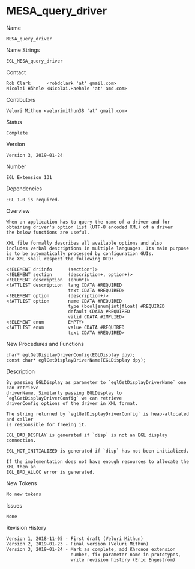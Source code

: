 # MESA_query_driver

Name

    MESA_query_driver

Name Strings

    EGL_MESA_query_driver

Contact

    Rob Clark      <robdclark 'at' gmail.com>
    Nicolai Hähnle <Nicolai.Haehnle 'at' amd.com>

Contibutors

    Veluri Mithun <velurimithun38 'at' gmail.com>

Status

    Complete

Version

    Version 3, 2019-01-24

Number

    EGL Extension 131

Dependencies

    EGL 1.0 is required.

Overview

    When an application has to query the name of a driver and for
    obtaining driver's option list (UTF-8 encoded XML) of a driver
    the below functions are useful.

    XML file formally describes all available options and also
    includes verbal descriptions in multiple languages. Its main purpose
    is to be automatically processed by configuration GUIs.
    The XML shall respect the following DTD:

    <!ELEMENT driinfo      (section*)>
    <!ELEMENT section      (description+, option+)>
    <!ELEMENT description  (enum*)>
    <!ATTLIST description  lang CDATA #REQUIRED
                           text CDATA #REQUIRED>
    <!ELEMENT option       (description+)>
    <!ATTLIST option       name CDATA #REQUIRED
                           type (bool|enum|int|float) #REQUIRED
                           default CDATA #REQUIRED
                           valid CDATA #IMPLIED>
    <!ELEMENT enum         EMPTY>
    <!ATTLIST enum         value CDATA #REQUIRED
                           text CDATA #REQUIRED>

New Procedures and Functions

    char* eglGetDisplayDriverConfig(EGLDisplay dpy);
    const char* eglGetDisplayDriverName(EGLDisplay dpy);

Description

    By passing EGLDisplay as parameter to `eglGetDisplayDriverName` one can retrieve
    driverName. Similarly passing EGLDisplay to `eglGetDisplayDriverConfig` we can retrieve
    driverConfig options of the driver in XML format.

    The string returned by `eglGetDisplayDriverConfig` is heap-allocated and caller
    is responsible for freeing it.

    EGL_BAD_DISPLAY is generated if `disp` is not an EGL display connection.

    EGL_NOT_INITIALIZED is generated if `disp` has not been initialized.

    If the implementation does not have enough resources to allocate the XML then an
    EGL_BAD_ALLOC error is generated.

New Tokens

    No new tokens

Issues

    None


Revision History

    Version 1, 2018-11-05 - First draft (Veluri Mithun)
    Version 2, 2019-01-23 - Final version (Veluri Mithun)
    Version 3, 2019-01-24 - Mark as complete, add Khronos extension
                            number, fix parameter name in prototypes,
                            write revision history (Eric Engestrom)
